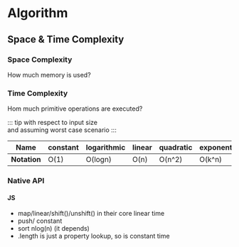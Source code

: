 # Algorithm

## Space & Time Complexity 

### Space Complexity
How much memory is used?

### Time Complexity
Hom much primitive operations are executed?

::: tip
with respect to input size<br>
and assuming worst case scenario
:::

| **Name** | constant | logarithmic | linear | quadratic | exponential |
| ----------- | ----------- | ----------- | ----------- | ----------- | ----------- |
| **Notation** | O(1) | O(logn) | O(n) | O(n^2) | O(k^n) |

### Native API
#### JS
- map/linear/shift()/unshift() in their core linear time
- push/ constant
- sort nlog(n) (it depends)
- .length is just a property lookup, so is constant time

